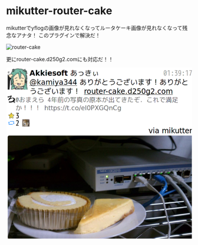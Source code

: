 # mikutter-router-cake

mikutterでyflogの画像が見れなくなってルータケーキ画像が見れなくなって残念なアナタ！
このプラグインで解決だ！

![router-cake](https://raw.githubusercontent/trickart/mikutter-router-cake/master/router-cake.png)

更にrouter-cake.d250g2.comにも対応だ！！

![router-cake.d250g2.com](https://raw.githubusercontent.com/trickart/mikutter-router-cake/master/router-cake.d250g2.com.png)